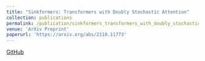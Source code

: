 ```yaml
---
title: "Sinkformers: Transformers with Doubly Stochastic Attention"
collection: publications
permalink: /publication/sinkformers_transformers_with_doubly_stochastic_attention
venue: 'ArXiv Preprint'
paperurl: 'https://arxiv.org/abs/2110.11773'
---
```


[GitHub](https://github.com/michaelsdr/sinkformers)
